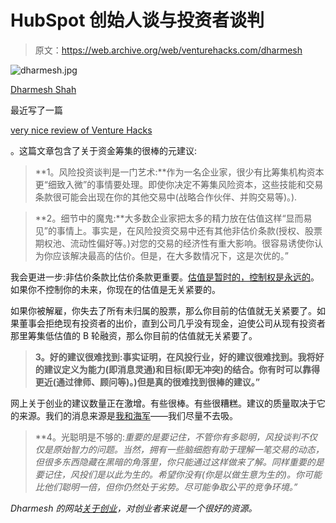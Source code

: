 # HubSpot 创始人谈与投资者谈判

> 原文：<https://web.archive.org/web/venturehacks.com/dharmesh>

![dharmesh.jpg](img/e967c00d49db74c048d97ae42bf12d2c.png)

[Dharmesh Shah](https://web.archive.org/web/20221128055319/http://onstartups.com/About/AboutDharmeshShah/tabid/4147/Default.aspx)

最近写了一篇

[very nice review of Venture Hacks](https://web.archive.org/web/20221128055319/http://onstartups.com/home/tabid/3339/bid/1439/default.aspx)

。这篇文章包含了关于资金筹集的很棒的元建议:

> **1。风险投资谈判是一门艺术:**作为一名企业家，很少有比筹集机构资本更“细致入微”的事情要处理。即使你决定不筹集风险资本，这些技能和交易条款很可能会出现在你的其他交易中(战略合作伙伴、并购交易等)。).

> **2。细节中的魔鬼:**大多数企业家把太多的精力放在估值这样“显而易见”的事情上。事实是，在风险投资交易中还有其他非估价条款(授权、股票期权池、流动性偏好等。)对您的交易的经济性有重大影响。很容易诱使你认为你应该解决最高的估价。但是，在大多数情况下，这是次优的。”

我会更进一步:非估价条款比估价条款更重要。[估值是暂时的，控制权是永远的](https://web.archive.org/web/20221128055319/http://venturehacks.com/articles/mug)。如果你不控制你的未来，你现在的估值是无关紧要的。

如果你被解雇，你失去了所有未归属的股票，那么你目前的估值就无关紧要了。如果董事会拒绝现有投资者的出价，直到公司几乎没有现金，迫使公司从现有投资者那里筹集低估值的 B 轮融资，那么你目前的估值就无关紧要了。

> **3。好的建议很难找到:事实证明，在风投行业，好的建议很难找到。我将好的建议定义为能力(即消息灵通)和目标(即无冲突)的结合。你有时可以靠得更近(通过律师、顾问等)。)但是真的很难找到很棒的建议。”**

网上关于创业的建议数量正在激增。有些很棒。有些很糟糕。建议的质量取决于它的来源。我们的消息来源是[我和海军](https://web.archive.org/web/20221128055319/http://venturehacks.com/about#nivi)——我们尽量不去吸。

> **4。光聪明是不够的:**重要的是要记住，不管你有多聪明，风投谈判不仅仅是原始智力的问题。当然，拥有一些脑细胞有助于理解一笔交易的动态，但很多东西隐藏在黑暗的角落里，你只能通过这样做来了解。同样重要的是要记住，风投们是以此为生的*。希望你没有(你是以做生意为生的)。你可能比他们聪明一倍，但你仍然处于劣势。尽可能争取公平的竞争环境。”*

 *Dharmesh 的网站[关于创业](https://web.archive.org/web/20221128055319/http://onstartups.com/)，对创业者来说是一个很好的资源。*